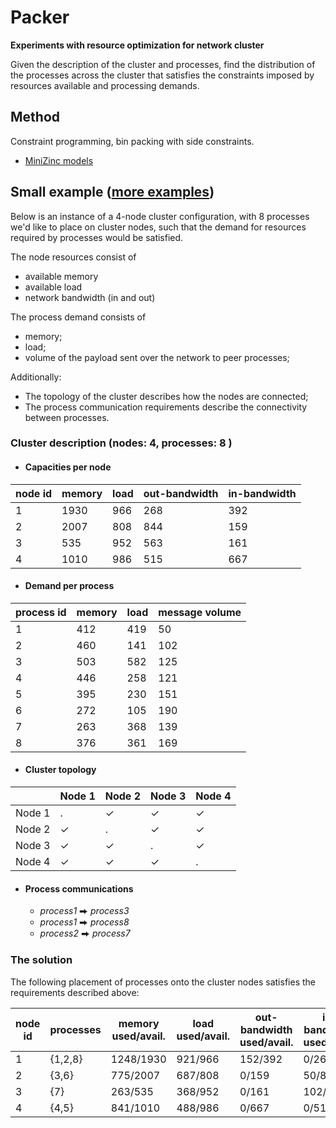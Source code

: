 # Packer 

**Experiments with resource optimization for network cluster**

Given the description of the cluster and processes, find the distribution of the processes
across the cluster that satisfies the constraints imposed by resources available and processing demands. 

## Method

Constraint programming, bin packing with side constraints. 
- [MiniZinc models](https://github.com/bokner/packer/tree/main/minizinc/models)

## Small example ([more examples](https://github.com/bokner/packer/tree/main/reports)) 

Below is an instance of a 4-node cluster configuration, with 8 processes we'd like to place on cluster nodes, such that
the demand for resources required by processes would be satisfied.

The node resources consist of
- available memory
- available load
- network bandwidth (in and out)
  
The process demand consists of 
- memory;
- load;
- volume of the payload sent over the network to peer processes;

Additionally:
- The topology of the cluster describes how the nodes are connected;
- The process communication requirements describe the connectivity between processes.

### Cluster description (nodes: 4, processes: 8 )

- #### Capacities per node

|node id| memory | load | out-bandwidth | in-bandwidth
|----| ---    | ---  | ------------- | ------------
|  1| 1930 | 966 | 268 | 392 
|  2| 2007 | 808 | 844 | 159 
|  3| 535 | 952 | 563 | 161 
|  4| 1010 | 986 | 515 | 667 


- #### Demand per process

|process id| memory|load|message volume|
|-------| ------|----|--------------
| 1 | 412 | 419 | 50 
| 2 | 460 | 141 | 102 
| 3 | 503 | 582 | 125 
| 4 | 446 | 258 | 121 
| 5 | 395 | 230 | 151 
| 6 | 272 | 105 | 190 
| 7 | 263 | 368 | 139 
| 8 | 376 | 361 | 169 


- #### Cluster topology

| | Node 1 | Node 2 | Node 3 | Node 4
|--|--|--|--|-- |
| Node 1| .| ✓| ✓| ✓
| Node 2| ✓| .| ✓| ✓
| Node 3| ✓| ✓| .| ✓
| Node 4| ✓| ✓| ✓| .


- #### Process communications

	- *process1* ⮕ *process3*
	- *process1* ⮕ *process8*
	- *process2* ⮕ *process7*



### The solution

The following placement of processes onto the cluster nodes satisfies the requirements
described above:

|node id| processes | memory used/avail. | load used/avail.| out-bandwidth used/avail.| in-bandwidth used/avail.
|----| --- | ----   | ---  | ------------- | ------------
|  1| {1,2,8} | 1248/1930 | 921/966 | 152/392 | 0/268 
|  2| {3,6} | 775/2007 | 687/808 | 0/159 | 50/844 
|  3| {7} | 263/535 | 368/952 | 0/161 | 102/563 
|  4| {4,5} | 841/1010 | 488/986 | 0/667 | 0/515 


